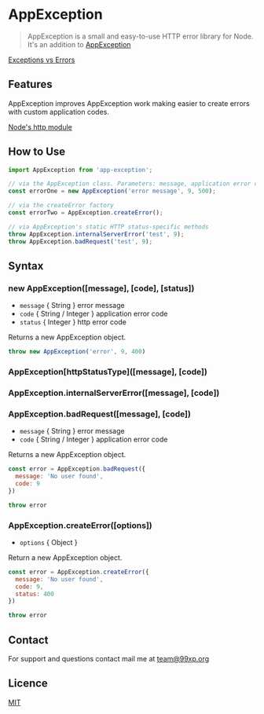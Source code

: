 # AppException

> AppException is a small and easy-to-use HTTP error library for Node. It's an addition to [AppException](https://github.com/vedrxn/http-exception)

[Exceptions vs Errors](https://nodejs.org/api/errors.html#errors_exceptions_vs_errors)

## Features

AppException improves AppException work making easier to create errors with custom application codes.

[Node's http module](https://nodejs.org/api/http.html)

## How to Use

```javascript
import AppException from 'app-exception';

// via the AppException class. Parameters: message, application error code, http error code
const errorOne = new AppException('error message', 9, 500);

// via the createError factory
const errorTwo = AppException.createError();

// via AppException's static HTTP status-specific methods
throw AppException.internalServerError('test', 9);
throw AppException.badRequest('test', 9);

```

## Syntax

### new AppException([message], [code], [status])

* `message` { String } error message
* `code` { String / Integer } application error code
* `status` { Integer } http error code

Returns a new AppException object.

```javascript
throw new AppException('error', 9, 400)
```

### AppException\[httpStatusType\]([message], [code])
### AppException.internalServerError([message], [code])
### AppException.badRequest([message], [code])

* `message` { String } error message
* `code` { String / Integer } application error code

Returns a new AppException object.

```javascript
const error = AppException.badRequest({
  message: 'No user found',
  code: 9
})

throw error
```

### AppException.createError([options])

* `options` { Object }

Return a new AppException object.

```javascript
const error = AppException.createError({
  message: 'No user found',
  code: 9,
  status: 400
})

throw error
```

## Contact

For support and questions contact mail me at team@99xp.org

## Licence

[MIT](https://github.com/vedb/http-exception/blob/master/LICENSE)

